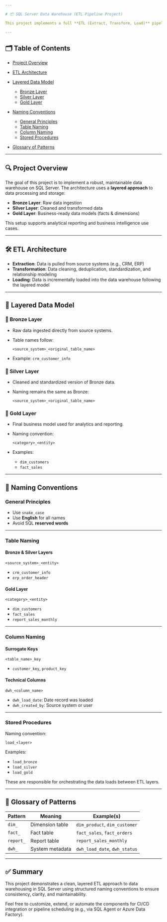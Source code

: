```yaml
---

# 📦 SQL Server Data Warehouse (ETL Pipeline Project)

This project implements a full **ETL (Extract, Transform, Load)** pipeline for building a scalable **data warehouse** using **SQL Server**. It involves ingesting raw data from multiple source systems, cleaning and transforming the data across multiple layers (Bronze → Silver → Gold), and preparing it for downstream analytics and reporting.

---
```


## 🗂 Table of Contents

* [Project Overview](#project-overview)
* [ETL Architecture](#etl-architecture)
* [Layered Data Model](#layered-data-model)

  * [Bronze Layer](#bronze-layer)
  * [Silver Layer](#silver-layer)
  * [Gold Layer](#gold-layer)
* [Naming Conventions](#naming-conventions)

  * [General Principles](#general-principles)
  * [Table Naming](#table-naming)
  * [Column Naming](#column-naming)
  * [Stored Procedures](#stored-procedures)
* [Glossary of Patterns](#glossary-of-patterns)

---

## 🔍 Project Overview

The goal of this project is to implement a robust, maintainable data warehouse on SQL Server. The architecture uses a **layered approach** to data processing and storage:

* **Bronze Layer**: Raw data ingestion
* **Silver Layer**: Cleaned and transformed data
* **Gold Layer**: Business-ready data models (facts & dimensions)

This setup supports analytical reporting and business intelligence use cases.

---

## 🛠️ ETL Architecture

* **Extraction**: Data is pulled from source systems (e.g., CRM, ERP)
* **Transformation**: Data cleaning, deduplication, standardization, and relationship modeling
* **Loading**: Data is incrementally loaded into the data warehouse following the layered model

---

## 🧱 Layered Data Model

### 🥉 Bronze Layer

* Raw data ingested directly from source systems.
* Table names follow:

  ```
  <source_system>_<original_table_name>
  ```
* Example: `crm_customer_info`

### 🥈 Silver Layer

* Cleaned and standardized version of Bronze data.
* Naming remains the same as Bronze:

  ```
  <source_system>_<original_table_name>
  ```

### 🥇 Gold Layer

* Final business model used for analytics and reporting.
* Naming convention:

  ```
  <category>_<entity>
  ```
* Examples:

  * `dim_customers`
  * `fact_sales`

---

## 🧾 Naming Conventions

### General Principles

* Use `snake_case`
* Use **English** for all names
* Avoid SQL **reserved words**

---

### Table Naming

#### Bronze & Silver Layers

```
<source_system>_<entity>
```

* `crm_customer_info`
* `erp_order_header`

#### Gold Layer

```
<category>_<entity>
```

* `dim_customers`
* `fact_sales`
* `report_sales_monthly`

---

### Column Naming

#### Surrogate Keys

```
<table_name>_key
```

* `customer_key`, `product_key`

#### Technical Columns

```
dwh_<column_name>
```

* `dwh_load_date`: Date record was loaded
* `dwh_created_by`: Source system or user

---

### Stored Procedures

Naming convention:

```
load_<layer>
```

Examples:

* `load_bronze`
* `load_silver`
* `load_gold`

These are responsible for orchestrating the data loads between ETL layers.

---

## 📘 Glossary of Patterns

| Pattern   | Meaning         | Example(s)                    |
| --------- | --------------- | ----------------------------- |
| `dim_`    | Dimension table | `dim_product`, `dim_customer` |
| `fact_`   | Fact table      | `fact_sales`, `fact_orders`   |
| `report_` | Report table    | `report_sales_monthly`        |
| `dwh_`    | System metadata | `dwh_load_date`, `dwh_status` |

---

## ✅ Summary

This project demonstrates a clean, layered ETL approach to data warehousing in SQL Server using structured naming conventions to ensure consistency, clarity, and maintainability.

Feel free to customize, extend, or automate the components for CI/CD integration or pipeline scheduling (e.g., via SQL Agent or Azure Data Factory).



